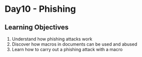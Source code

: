 # Day10 - Phishing
 ## Learning Objectives<br>
1. Understand how phishing attacks work
2. Discover how macros in documents can be used and abused
3. Learn how to carry out a phishing attack with a macro
